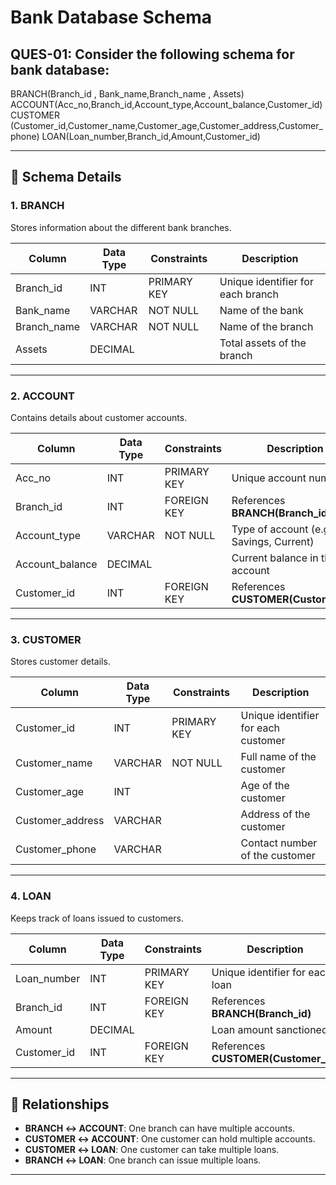 
# Bank Database Schema

## QUES-01: Consider the following schema for bank database:
BRANCH(Branch_id , Bank_name,Branch_name , Assets) 
ACCOUNT(Acc_no,Branch_id,Account_type,Account_balance,Customer_id) 
CUSTOMER (Customer_id,Customer_name,Customer_age,Customer_address,Customer_phone) 
LOAN(Loan_number,Branch_id,Amount,Customer_id)

---

## 🏦 Schema Details

### 1. BRANCH
Stores information about the different bank branches.

| Column       | Data Type | Constraints | Description |
|--------------|-----------|-------------|-------------|
| Branch_id    | INT       | PRIMARY KEY | Unique identifier for each branch |
| Bank_name    | VARCHAR   | NOT NULL    | Name of the bank |
| Branch_name  | VARCHAR   | NOT NULL    | Name of the branch |
| Assets       | DECIMAL   |             | Total assets of the branch |

---

### 2. ACCOUNT
Contains details about customer accounts.

| Column          | Data Type | Constraints | Description |
|-----------------|-----------|-------------|-------------|
| Acc_no          | INT       | PRIMARY KEY | Unique account number |
| Branch_id       | INT       | FOREIGN KEY | References **BRANCH(Branch_id)** |
| Account_type    | VARCHAR   | NOT NULL    | Type of account (e.g., Savings, Current) |
| Account_balance | DECIMAL   |             | Current balance in the account |
| Customer_id     | INT       | FOREIGN KEY | References **CUSTOMER(Customer_id)** |

---

### 3. CUSTOMER
Stores customer details.

| Column           | Data Type | Constraints | Description |
|------------------|-----------|-------------|-------------|
| Customer_id      | INT       | PRIMARY KEY | Unique identifier for each customer |
| Customer_name    | VARCHAR   | NOT NULL    | Full name of the customer |
| Customer_age     | INT       |             | Age of the customer |
| Customer_address | VARCHAR   |             | Address of the customer |
| Customer_phone   | VARCHAR   |             | Contact number of the customer |

---

### 4. LOAN
Keeps track of loans issued to customers.

| Column      | Data Type | Constraints | Description |
|-------------|-----------|-------------|-------------|
| Loan_number | INT       | PRIMARY KEY | Unique identifier for each loan |
| Branch_id   | INT       | FOREIGN KEY | References **BRANCH(Branch_id)** |
| Amount      | DECIMAL   |             | Loan amount sanctioned |
| Customer_id | INT       | FOREIGN KEY | References **CUSTOMER(Customer_id)** |

---

## 🔗 Relationships
- **BRANCH ↔ ACCOUNT**: One branch can have multiple accounts.  
- **CUSTOMER ↔ ACCOUNT**: One customer can hold multiple accounts.  
- **CUSTOMER ↔ LOAN**: One customer can take multiple loans.  
- **BRANCH ↔ LOAN**: One branch can issue multiple loans.  

---

